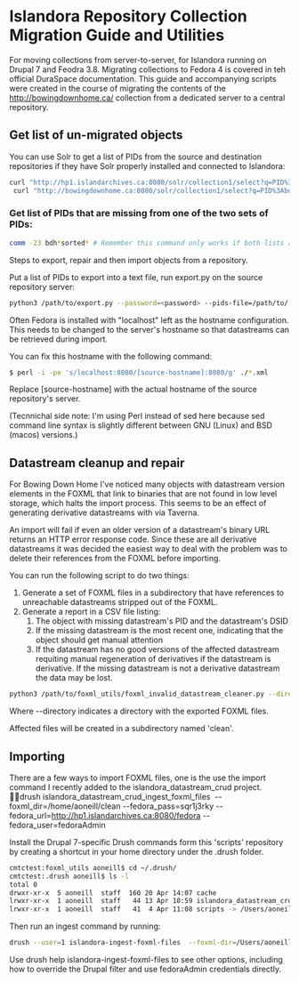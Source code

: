 # Islandora Repository Collection Migration Guide and Utilities

For moving collections from server-to-server, for Islandora running on Drupal 7 and Feodra 3.8. Migrating collections to Fedora 4 is covered in teh official DuraSpace documentation. This guide and accompanying scripts were created in the course of migrating the contents of the http://bowingdownhome.ca/ collection from a dedicated server to a central repository.

## Get list of un-migrated objects

You can use Solr to get a list of PIDs from the source and destination repositories if they have Solr properly installed and connected to Islandora:
```bash
curl "http://hp1.islandarchives.ca:8080/solr/collection1/select?q=PID%3Abdh*&fl=PID&wt=csv&indent=true&rows=30000&sort=PID+asc" > bdh_hp1.csv
 curl "http://bowingdownhome.ca:8080/solr/collection1/select?q=PID%3Abdh*&fl=PID&wt=csv&indent=true&rows=30000&sort=PID+asc" > bdh_bdh.csv
```

### Get list of PIDs that are missing from one of the two sets of PIDs:
```bash
comm -23 bdh*sorted* # Remember this command only works if both lists are sorted.
```

Steps to export, repair and then import objects from a repository.

Put a list of PIDs to export into a text file, run export.py on the source repository server:

```bash
python3 /path/to/export.py --password=<password> --pids-file=/path/to/[pids.txt] --export-type=migrate
```

Often Fedora is installed with "localhost" left as the hostname configuration. This needs to be changed to the server's hostname so that datastreams can be retrieved during import.

You can fix this hostname with the following command:

```bash
$ perl -i -pe 's/localhost:8080/[source-hostname]:8080/g' ./*.xml
```

Replace [source-hostname] with the actual hostname of the source repository's server.

(Tecnnichal side note: I'm using Perl instead of sed here because sed command line syntax is slightly different between GNU (Linux) and BSD (macos) versions.)

## Datastream cleanup and repair

For Bowing Down Home I've noticed many objects with datastream version elements in the FOXML that link to binaries that are not found in low level storage, which halts the import process. This seems to be an effect of generating derivative datastreams with via Taverna.

An import will fail if even an older version of a datastream's binary URL returns an HTTP error response code. Since these are all derivative datastreams it was decided the easiest way to deal with the problem was to delete their references from the FOXML before importing.

You can run the following script to do two things:

1. Generate a set of FOXML files in a subdirectory that have references to unreachable datastreams stripped out of the FOXML. 
2. Generate a report in a CSV file listing:
    1. The object with missing datastream's PID and the datastream's DSID
    2. If the missing datastream is the most recent one, indicating that the object should get manual attention
    3. If the datastream has no good versions of the affected datastream requiting manual regeneration of derivatives if the datastream is derivative. If the missing datastream is not a derivative datastream the data may be lost.

```bash
python3 /path/to/foxml_utils/foxml_invalid_datastream_cleaner.py --directory=.
```

Where --directory indicates a directory with the exported FOXML files.

Affected files will be created in a subdirectory named 'clean'.

## Importing

There are a few ways to import FOXML files, one is the use the import command I recently added to the islandora_datastream_crud project. drush islandora_datastream_crud_ingest_foxml_files  --foxml_dir=/home/aoneill/clean --fedora_pass=sqr1j3rky --fedora_url=http://hp1.islandarchives.ca:8080/fedora --fedora_user=fedoraAdmin

Install the Drupal 7-specific Drush commands form this 'scripts' repository by creating a shortcut in your home directory under the .drush folder.
```bash
cmtctest:foxml_utils aoneill$ cd ~/.drush/
cmtctest:.drush aoneill$ ls -l
total 0
drwxr-xr-x  5 aoneill  staff  160 20 Apr 14:07 cache
lrwxr-xr-x  1 aoneill  staff   44 13 Apr 10:59 islandora_datastream_crud -> /Users/aoneill/dev/islandora_datastream_crud
lrwxr-xr-x  1 aoneill  staff   41  4 Apr 11:08 scripts -> /Users/aoneill/dev/scripts/drush/drupal7/
```
Then run an ingest command by running:
```bash
drush --user=1 islandora-ingest-foxml-files  --foxml-dir=/Users/aoneill/tmp/export
```

Use drush help islandora-ingest-foxml-files to see other options, including how to override the Drupal filter and use fedoraAdmin credentials directly.
